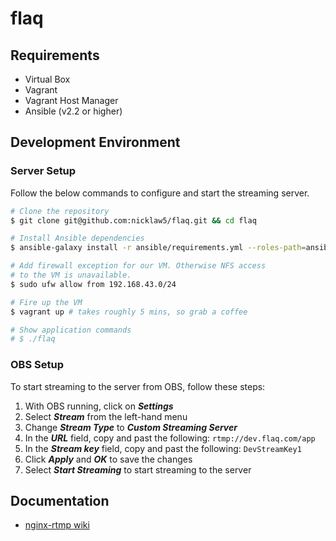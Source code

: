 # flaq

## Requirements

- Virtual Box
- Vagrant
- Vagrant Host Manager
- Ansible (v2.2 or higher)

## Development Environment

### Server Setup

Follow the below commands to configure and start the streaming server.

```bash
# Clone the repository
$ git clone git@github.com:nicklaw5/flaq.git && cd flaq

# Install Ansible dependencies
$ ansible-galaxy install -r ansible/requirements.yml --roles-path=ansible/roles

# Add firewall exception for our VM. Otherwise NFS access
# to the VM is unavailable.
$ sudo ufw allow from 192.168.43.0/24

# Fire up the VM
$ vagrant up # takes roughly 5 mins, so grab a coffee

# Show application commands
# $ ./flaq
```

### OBS Setup

To start streaming to the server from OBS, follow these steps:

1. With OBS running, click on ***Settings***
2. Select ***Stream*** from the left-hand menu
3. Change ***Stream Type*** to ***Custom Streaming Server***
4. In the ***URL*** field, copy and past the following: `rtmp://dev.flaq.com/app`
5. In the ***Stream key*** field, copy and past the following: `DevStreamKey1`
6. Click ***Apply*** and ***OK*** to save the changes
7. Select ***Start Streaming*** to start streaming to the server

## Documentation

- [nginx-rtmp wiki](https://github.com/arut/nginx-rtmp-module/wiki)

